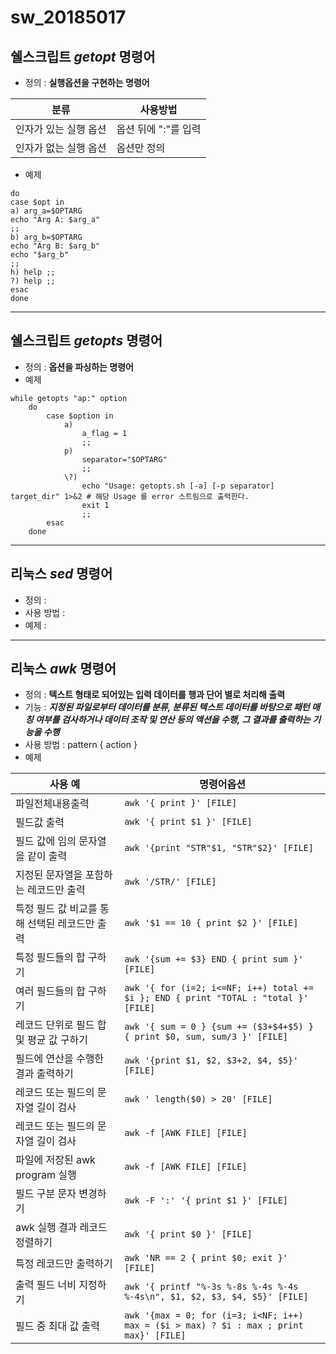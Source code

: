 # sw_20185017


## 쉘스크립트 ***getopt*** 명령어
- 정의 : **실행옵션을 구현하는 명령어**


|분류|사용방법|
|---|---|
|인자가 있는 실행 옵션|옵션 뒤에 ":"를 입력|
|인자가 없는 실행 옵션|옵션만 정의|


- 예제
```while getopts "a:b:h" opt
do
case $opt in
a) arg_a=$OPTARG
echo "Arg A: $arg_a"
;;
b) arg_b=$OPTARG
echo "Arg B: $arg_b"
echo "$arg_b"
;;
h) help ;;
?) help ;;
esac
done
```

***
## 쉘스크립트 ***getopts*** 명령어
- 정의 : **옵션을 파싱하는 명령어**
- 예제 
```
while getopts "ap:" option  
    do
        case $option in
            a)
                a_flag = 1
                ;;
            p)
                separator="$OPTARG"
                ;;
            \?)
                echo "Usage: getopts.sh [-a] [-p separator] target_dir" 1>&2 # 해당 Usage 를 error 스트림으로 출력한다.
                exit 1
                ;;
        esac
    done
```

***
## 리눅스 ***sed*** 명령어
- 정의 : 
- 사용 방법 : 
- 예제 : 



***
## 리눅스 ***awk*** 명령어
- 정의 : **텍스트 형태로 되어있는 입력 데이터를 행과 단어 별로 처리해 출력**
- 기능 : ***지정된 파일로부터 데이터를 분류, 분류된 텍스트 데이터를 바탕으로 패턴 매칭 여부를 검사하거나 데이터 조작 및 연산 등의 액션을 수행, 그 결과를 출력하는 기능을 수행***
- 사용 방법 : pattern { action }
- 예제 

|사용 예|명령어옵션|
|---|---|
|파일전체내용출력|```awk '{ print }' [FILE]```|
|필드값 출력|```awk '{ print $1 }' [FILE]```|
|필드 값에 임의 문자열을 같이 출력|```awk '{print "STR"$1, "STR"$2}' [FILE]```|
|지정된 문자열을 포함하는 레코드만 출력|```awk '/STR/' [FILE]```|
|특정 필드 값 비교를 통해 선택된 레코드만 출력|```awk '$1 == 10 { print $2 }' [FILE]```|
|특정 필드들의 합 구하기|```awk '{sum += $3} END { print sum }' [FILE]```|
|여러 필드들의 합 구하기|```awk '{ for (i=2; i<=NF; i++) total += $i }; END { print "TOTAL : "total }' [FILE]```|
|레코드 단위로 필드 합 및 평균 값 구하기|```awk '{ sum = 0 } {sum += ($3+$4+$5) } { print $0, sum, sum/3 }' [FILE]```|
|필드에 연산을 수행한 결과 출력하기|```awk '{print $1, $2, $3+2, $4, $5}' [FILE]```|
|레코드 또는 필드의 문자열 길이 검사|```awk ' length($0) > 20' [FILE]```|
|레코드 또는 필드의 문자열 길이 검사|```awk -f [AWK FILE] [FILE]```|
|파일에 저장된 awk program 실행|```awk -f [AWK FILE] [FILE]```|
|필드 구분 문자 변경하기|```awk -F ':' '{ print $1 }' [FILE]```|
|awk 실행 결과 레코드 정렬하기|```awk '{ print $0 }' [FILE]```|
|특정 레코드만 출력하기|```awk 'NR == 2 { print $0; exit }' [FILE]```|
|출력 필드 너비 지정하기|```awk '{ printf "%-3s %-8s %-4s %-4s %-4s\n", $1, $2, $3, $4, $5}' [FILE]```|
|필드 중 최대 값 출력|```awk '{max = 0; for (i=3; i<NF; i++) max = ($i > max) ? $i : max ; print max}' [FILE]```|
